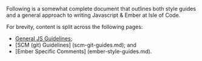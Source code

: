 Following is a somewhat complete document that outlines both style guides and a general approach to writing Javascript & Ember at Isle of Code.

For brevity, content is split across the following pages:

* [General JS Guidelines](general-and-javascript-style-guides.md);
* [SCM (git) Guidelines] (scm-git-guides.md); and
* [Ember Specific Comments] (ember-style-guides.md).

